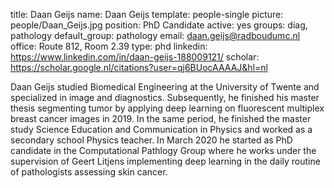 title: Daan Geijs
name: Daan Geijs
template: people-single
picture: people/Daan_Geijs.jpg
position: PhD Candidate
active: yes 
groups: diag, pathology
default_group: pathology 
email: daan.geijs@radboudumc.nl
office: Route 812, Room 2.39
type: phd
linkedin: https://www.linkedin.com/in/daan-geijs-188009121/
scholar: https://scholar.google.nl/citations?user=qj6BUocAAAAJ&hl=nl

Daan Geijs studied Biomedical Engineering at the University of Twente and specialized in image and diagnostics. Subsequently, he finished his master thesis segmenting tumor by applying deep learning on fluorescent multiplex breast cancer images in 2019. In the same period, he finished the master study Science Education and Communication in Physics and worked as a secondary school Physics teacher. In March 2020 he started as PhD candidate in the Computational Pathlogy Group where he works under the supervision of Geert Litjens implementing deep learning in the daily routine of pathologists assessing skin cancer.  
